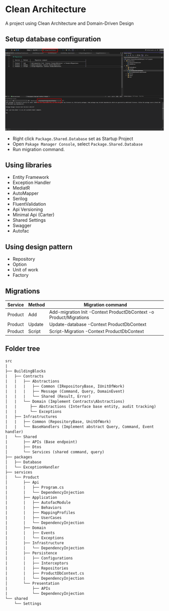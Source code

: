 ﻿# Clean Architecture
 
A project using Clean Architecture and Domain-Driven Design

## Setup database configuration

![Sample image](https://github.com/long29103107/CleanArchitectureDDDTemple/blob/master/images/screenshot_1724580857.png)

-  Right click `Package.Shared.Database` set as Startup Project
-  Open `Pakage Manager Console`, select `Package.Shared.Database`
-  Run migration command.
	
## Using libraries
- Entity Framework
- Exception Handler
- MediatR
- AutoMapper
- Serilog
- FluentValidation
- Api Versioning
- Minimal Api (Carter)
- Shared Settings
- Swagger
- Autofac

## Using design pattern
- Repository
- Option
- Unit of work
- Factory

## Migrations

|  Service  |  Method   |      Migration command                                                      |
|-----------|-----------|-----------------------------------------------------------------------------|
|  Product  |  Add      | Add-migration Init -Context ProductDbContext -o Product/Migrations          | 
|  Product  |  Update   | Update-database -Context ProductDbContext                                   | 
|  Product  |  Script   | Script-Migration -Context ProductDbContext                                  | 

## Folder tree
    src
    |
    ├── BuildingBlocks
    |   ├── Contracts  
    |   |   ├── Abstractions   
    |   |   |   ├── Common (IRepositoryBase, IUnitOfWork)
    |   |   |   ├── Message (Command, Query, DomainEvent)
    |   |   |   └── Shared (Result, Error)
    │   |   └── Domain (Implement Contracts\Abstractions)
    |   |      ├── Abstractions (Interface base entity, audit tracking)
    |   |      └── Exceptions
    |   ├── Infrastructures  
    |   |   ├── Common (RepositoryBase, UnitOfWork)
    │   |   └── BaseHandlers (Implement abstract Query, Command, Event handler)
    |   └── Shared  
    |       ├── APIs (Base endpoint)
    |       ├── Dtos
    │       └── Services (shared command, query)
    ├── packages                   
    │   ├── Database            
    │   └── ExceptionHandler    
    ├── services                   
    │   └── Product            
    │       ├── Api 
    |       |   ├── Program.cs
    |       |   └── DependencyInjection 
    │       ├── Application 
    |       |   ├── AutofacModule
    |       |   ├── Behaviors
    |       |   ├── MappingProfiles
    |       |   ├── UserCases
    |       |   └── DependencyInjection 
    │       ├── Domain 
    |       |   ├── Events
    |       |   └── Exceptions
    │       ├── Infrastructure 
    |       |   └── DependencyInjection 
    │       ├── Persistence 
    |       |   ├── Configurations
    |       |   ├── Interceptors
    |       |   ├── Repositories
    |       |   ├── ProductDbContext.cs
    |       |   └── DependencyInjection 
    │       └── Presentation  
    |           ├── APIs
    |           └── DependencyInjection 
    └── shared
        └── Settings  
